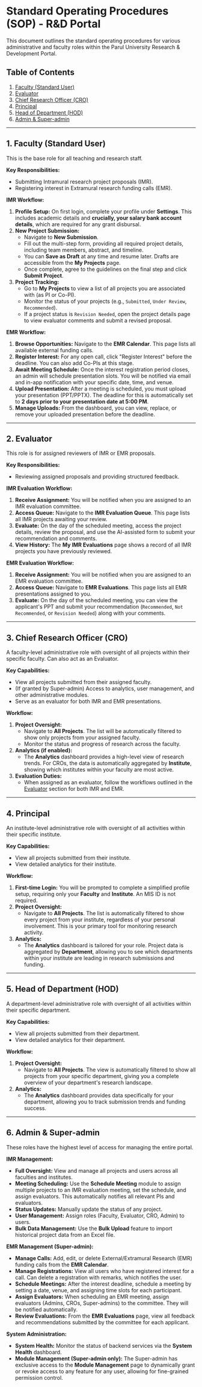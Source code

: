 # Standard Operating Procedures (SOP) - R&D Portal

This document outlines the standard operating procedures for various administrative and faculty roles within the Parul University Research & Development Portal.

## Table of Contents
1.  [Faculty (Standard User)](#1-faculty-standard-user)
2.  [Evaluator](#2-evaluator)
3.  [Chief Research Officer (CRO)](#3-chief-research-officer-cro)
4.  [Principal](#4-principal)
5.  [Head of Department (HOD)](#5-head-of-department-hod)
6.  [Admin & Super-admin](#6-admin--super-admin)

---

## 1. Faculty (Standard User)
This is the base role for all teaching and research staff.

**Key Responsibilities:**
-   Submitting Intramural research project proposals (IMR).
-   Registering interest in Extramural research funding calls (EMR).

**IMR Workflow:**
1.  **Profile Setup:** On first login, complete your profile under **Settings**. This includes academic details and **crucially, your salary bank account details**, which are required for any grant disbursal.
2.  **New Project Submission:**
    -   Navigate to **New Submission**.
    -   Fill out the multi-step form, providing all required project details, including team members, abstract, and timeline.
    -   You can **Save as Draft** at any time and resume later. Drafts are accessible from the **My Projects** page.
    -   Once complete, agree to the guidelines on the final step and click **Submit Project**.
3.  **Project Tracking:**
    -   Go to **My Projects** to view a list of all projects you are associated with (as PI or Co-PI).
    -   Monitor the status of your projects (e.g., `Submitted`, `Under Review`, `Recommended`).
    -   If a project status is `Revision Needed`, open the project details page to view evaluator comments and submit a revised proposal.

**EMR Workflow:**
1.  **Browse Opportunities:** Navigate to the **EMR Calendar**. This page lists all available external funding calls.
2.  **Register Interest:** For any open call, click "Register Interest" before the deadline. You can also add Co-PIs at this stage.
3.  **Await Meeting Schedule:** Once the interest registration period closes, an admin will schedule presentation slots. You will be notified via email and in-app notification with your specific date, time, and venue.
4.  **Upload Presentation:** After a meeting is scheduled, you must upload your presentation (PPT/PPTX). The deadline for this is automatically set to **2 days prior to your presentation date at 5:00 PM**.
5.  **Manage Uploads:** From the dashboard, you can view, replace, or remove your uploaded presentation before the deadline.

---

## 2. Evaluator
This role is for assigned reviewers of IMR or EMR proposals.

**Key Responsibilities:**
-   Reviewing assigned proposals and providing structured feedback.

**IMR Evaluation Workflow:**
1.  **Receive Assignment:** You will be notified when you are assigned to an IMR evaluation committee.
2.  **Access Queue:** Navigate to the **IMR Evaluation Queue**. This page lists all IMR projects awaiting your review.
3.  **Evaluate:** On the day of the scheduled meeting, access the project details, review the proposal, and use the AI-assisted form to submit your recommendation and comments.
4.  **View History:** The **My IMR Evaluations** page shows a record of all IMR projects you have previously reviewed.

**EMR Evaluation Workflow:**
1.  **Receive Assignment:** You will be notified when you are assigned to an EMR evaluation committee.
2.  **Access Queue:** Navigate to **EMR Evaluations**. This page lists all EMR presentations assigned to you.
3.  **Evaluate:** On the day of the scheduled meeting, you can view the applicant's PPT and submit your recommendation (`Recommended`, `Not Recommended`, or `Revision Needed`) along with your comments.

---

## 3. Chief Research Officer (CRO)
A faculty-level administrative role with oversight of all projects within their specific faculty. Can also act as an Evaluator.

**Key Capabilities:**
-   View all projects submitted from their assigned faculty.
-   (If granted by Super-admin) Access to analytics, user management, and other administrative modules.
-   Serve as an evaluator for both IMR and EMR presentations.

**Workflow:**
1.  **Project Oversight:**
    -   Navigate to **All Projects**. The list will be automatically filtered to show only projects from your assigned faculty.
    -   Monitor the status and progress of research across the faculty.
2.  **Analytics (if enabled):**
    -   The **Analytics** dashboard provides a high-level view of research trends. For CROs, the data is automatically aggregated by **Institute**, showing which institutes within your faculty are most active.
3.  **Evaluation Duties:**
    -   When assigned as an evaluator, follow the workflows outlined in the [Evaluator](#2-evaluator) section for both IMR and EMR.

---

## 4. Principal
An institute-level administrative role with oversight of all activities within their specific institute.

**Key Capabilities:**
-   View all projects submitted from their institute.
-   View detailed analytics for their institute.

**Workflow:**
1.  **First-time Login:** You will be prompted to complete a simplified profile setup, requiring only your **Faculty** and **Institute**. An MIS ID is not required.
2.  **Project Oversight:**
    -   Navigate to **All Projects**. The list is automatically filtered to show every project from your institute, regardless of your personal involvement. This is your primary tool for monitoring research activity.
3.  **Analytics:**
    -   The **Analytics** dashboard is tailored for your role. Project data is aggregated by **Department**, allowing you to see which departments within your institute are leading in research submissions and funding.

---

## 5. Head of Department (HOD)
A department-level administrative role with oversight of all activities within their specific department.

**Key Capabilities:**
-   View all projects submitted from their department.
-   View detailed analytics for their department.

**Workflow:**
1.  **Project Oversight:**
    -   Navigate to **All Projects**. The view is automatically filtered to show all projects from your specific department, giving you a complete overview of your department's research landscape.
2.  **Analytics:**
    -   The **Analytics** dashboard provides data specifically for your department, allowing you to track submission trends and funding success.

---

## 6. Admin & Super-admin
These roles have the highest level of access for managing the entire portal.

**IMR Management:**
-   **Full Oversight:** View and manage all projects and users across all faculties and institutes.
-   **Meeting Scheduling:** Use the **Schedule Meeting** module to assign multiple projects to an IMR evaluation meeting, set the schedule, and assign evaluators. This automatically notifies all relevant PIs and evaluators.
-   **Status Updates:** Manually update the status of any project.
-   **User Management:** Assign roles (Faculty, Evaluator, CRO, Admin) to users.
-   **Bulk Data Management:** Use the **Bulk Upload** feature to import historical project data from an Excel file.

**EMR Management (Super-admin):**
-   **Manage Calls:** Add, edit, or delete External/Extramural Research (EMR) funding calls from the **EMR Calendar**.
-   **Manage Registrations:** View all users who have registered interest for a call. Can delete a registration with remarks, which notifies the user.
-   **Schedule Meetings:** After the interest deadline, schedule a meeting by setting a date, venue, and assigning time slots for each participant.
-   **Assign Evaluators:** When scheduling an EMR meeting, assign evaluators (Admins, CROs, Super-admins) to the committee. They will be notified automatically.
-   **Review Evaluations:** From the **EMR Evaluations** page, view all feedback and recommendations submitted by the committee for each applicant.

**System Administration:**
-   **System Health:** Monitor the status of backend services via the **System Health** dashboard.
-   **Module Management (Super-admin only):** The Super-admin has exclusive access to the **Module Management** page to dynamically grant or revoke access to any feature for any user, allowing for fine-grained permission control.
